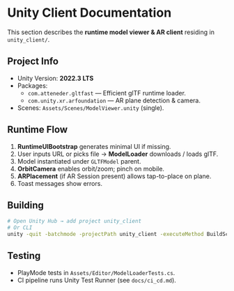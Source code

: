 # Unity Client Documentation

This section describes the **runtime model viewer & AR client** residing in `unity_client/`.

## Project Info
* Unity Version: **2022.3 LTS**
* Packages:
  * `com.atteneder.gltfast` — Efficient glTF runtime loader.
  * `com.unity.xr.arfoundation` — AR plane detection & camera.
* Scenes: `Assets/Scenes/ModelViewer.unity` (single).

## Runtime Flow
1. **RuntimeUIBootstrap** generates minimal UI if missing.
2. User inputs URL or picks file → **ModelLoader** downloads / loads glTF.
3. Model instantiated under `GLTFModel` parent.
4. **OrbitCamera** enables orbit/zoom; pinch on mobile.
5. **ARPlacement** (if AR Session present) allows tap-to-place on plane.
6. Toast messages show errors.

## Building
```bash
# Open Unity Hub → add project unity_client
# Or CLI
unity -quit -batchmode -projectPath unity_client -executeMethod BuildScript.BuildWebGL
```

## Testing
* PlayMode tests in `Assets/Editor/ModelLoaderTests.cs`.
* CI pipeline runs Unity Test Runner (see `docs/ci_cd.md`).
